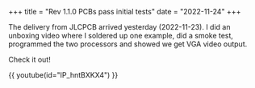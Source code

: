 +++
title = "Rev 1.1.0 PCBs pass initial tests"
date = "2022-11-24"
+++

The delivery from JLCPCB arrived yesterday (2022-11-23). I did an unboxing video where I soldered up one example, did a smoke test, programmed the two processors and showed we get VGA video output.

Check it out!

{{ youtube(id="IP_hntBXKX4") }}

